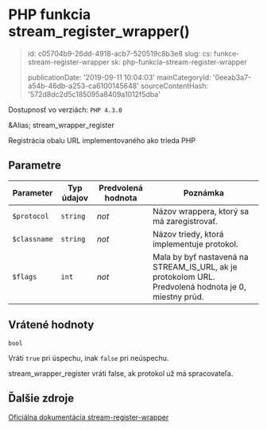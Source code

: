 PHP funkcia stream_register_wrapper()
=====================================

> id: c05704b9-26dd-4918-acb7-520519c8b3e8
> slug:
> 	cs: funkce-stream-register-wrapper
> 	sk: php-funkcia-stream-register-wrapper
> 
> publicationDate: '2019-09-11 10:04:03'
> mainCategoryId: '0eeab3a7-a54b-46db-a253-ca6100145648'
> sourceContentHash: '572d8dc2d5c185095a8409a1012f5dba'

Dostupnosť vo verziách: `PHP 4.3.0`

&Alias; <function>stream_wrapper_register</function>
<p>Registrácia obalu URL implementovaného ako trieda PHP


Parametre
--------------

| Parameter | Typ údajov | Predvolená hodnota | Poznámka |
|-----|-----|-----|-----|
| `$protocol` | `string` | *not* | Názov wrappera, ktorý sa má zaregistrovať. |
| `$classname` | `string` | *not* | Názov triedy, ktorá implementuje protokol. |
| `$flags` | `int` | *not* | Mala by byť nastavená na STREAM_IS_URL, ak je protokolom URL. Predvolená hodnota je 0, miestny prúd. |


Vrátené hodnoty
----------------

`bool`

Vráti `true` pri úspechu, inak `false` pri neúspechu.
</p>
<p>
stream_wrapper_register vráti false, ak
protokol už má spracovateľa.

Ďalšie zdroje
------------

[Oficiálna dokumentácia stream-register-wrapper](https://www.php.net/manual/en/function.stream-register-wrapper.php)

